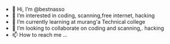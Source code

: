 - 👋 Hi, I’m @bestnasso
- 👀 I’m interested in coding, scanning,free internet, hacking 
- 🌱 I’m currently learning  at murang'a Technical college 
- 💞️ I’m looking to collaborate on coding and scanning,. hacking 
- 📫 How to reach me ...

<!---
bestnasso/bestnasso is a ✨ special ✨ repository because its `README.md` (this file) appears on your GitHub profile.
You can click the Preview link to take a look at your changes.
--->
